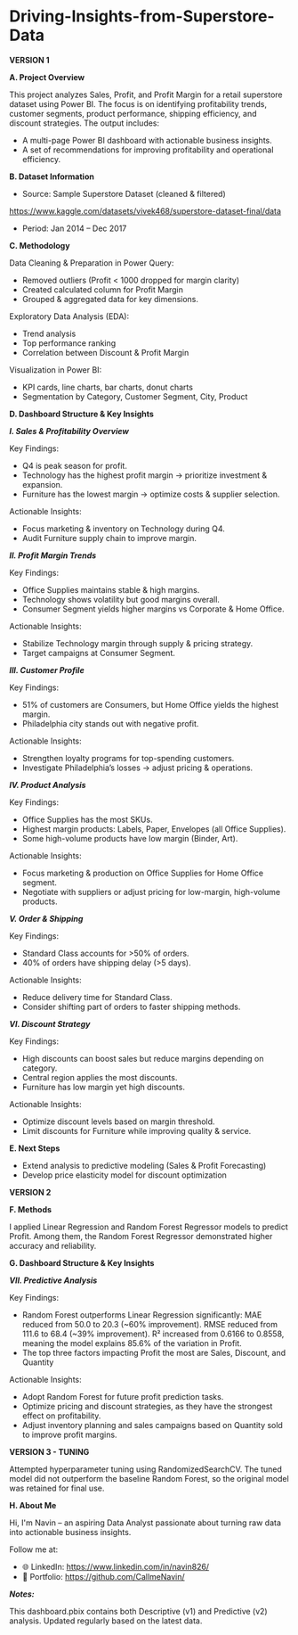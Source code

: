 # Driving-Insights-from-Superstore-Data

**VERSION 1**

**A. Project Overview**

This project analyzes Sales, Profit, and Profit Margin for a retail superstore dataset using Power BI.
The focus is on identifying profitability trends, customer segments, product performance, shipping efficiency, and discount strategies.
The output includes:
- A multi-page Power BI dashboard with actionable business insights.
- A set of recommendations for improving profitability and operational efficiency.

**B. Dataset Information**
- Source: Sample Superstore Dataset (cleaned & filtered) 

https://www.kaggle.com/datasets/vivek468/superstore-dataset-final/data 
- Period: Jan 2014 – Dec 2017

**C. Methodology**

Data Cleaning & Preparation in Power Query:
- Removed outliers (Profit < 1000 dropped for margin clarity)
- Created calculated column for Profit Margin
- Grouped & aggregated data for key dimensions.

Exploratory Data Analysis (EDA):
- Trend analysis
- Top performance ranking
- Correlation between Discount & Profit Margin

Visualization in Power BI:
- KPI cards, line charts, bar charts, donut charts
- Segmentation by Category, Customer Segment, City, Product

**D. Dashboard Structure & Key Insights**

_**I. Sales & Profitability Overview**_

Key Findings:
- Q4 is peak season for profit.
- Technology has the highest profit margin → prioritize investment & expansion.
- Furniture has the lowest margin → optimize costs & supplier selection.

Actionable Insights:
- Focus marketing & inventory on Technology during Q4.
- Audit Furniture supply chain to improve margin.

_**II. Profit Margin Trends**_

Key Findings:
- Office Supplies maintains stable & high margins.
- Technology shows volatility but good margins overall.
- Consumer Segment yields higher margins vs Corporate & Home Office.

Actionable Insights:
- Stabilize Technology margin through supply & pricing strategy.
- Target campaigns at Consumer Segment.

_**III. Customer Profile**_

Key Findings:
- 51% of customers are Consumers, but Home Office yields the highest margin.
- Philadelphia city stands out with negative profit.

Actionable Insights:
- Strengthen loyalty programs for top-spending customers.
- Investigate Philadelphia’s losses → adjust pricing & operations.

_**IV. Product Analysis**_

Key Findings:
- Office Supplies has the most SKUs.
- Highest margin products: Labels, Paper, Envelopes (all Office Supplies).
- Some high-volume products have low margin (Binder, Art).

Actionable Insights:
- Focus marketing & production on Office Supplies for Home Office segment.
- Negotiate with suppliers or adjust pricing for low-margin, high-volume products.

_**V. Order & Shipping**_

Key Findings:
- Standard Class accounts for >50% of orders.
- 40% of orders have shipping delay (>5 days).

Actionable Insights:
- Reduce delivery time for Standard Class.
- Consider shifting part of orders to faster shipping methods.

_**VI. Discount Strategy**_

Key Findings:
- High discounts can boost sales but reduce margins depending on category.
- Central region applies the most discounts.
- Furniture has low margin yet high discounts.

Actionable Insights:
- Optimize discount levels based on margin threshold.
- Limit discounts for Furniture while improving quality & service.

**E. Next Steps**
- Extend analysis to predictive modeling (Sales & Profit Forecasting)
- Develop price elasticity model for discount optimization

**VERSION 2**

**F. Methods**

I applied Linear Regression and Random Forest Regressor models to predict Profit. 
Among them, the Random Forest Regressor demonstrated higher accuracy and reliability.

**G. Dashboard Structure & Key Insights**

_**VII. Predictive Analysis**_

Key Findings:

- Random Forest outperforms Linear Regression significantly:
  MAE reduced from 50.0 to 20.3 (~60% improvement).
  RMSE reduced from 111.6 to 68.4 (~39% improvement).
  R² increased from 0.6166 to 0.8558, meaning the model explains 85.6% of the variation in Profit.
- The top three factors impacting Profit the most are Sales, Discount, and Quantity

Actionable Insights:

- Adopt Random Forest for future profit prediction tasks.
- Optimize pricing and discount strategies, as they have the strongest effect on profitability.
- Adjust inventory planning and sales campaigns based on Quantity sold to improve profit margins.

**VERSION 3 - TUNING**

Attempted hyperparameter tuning using RandomizedSearchCV. The tuned model did not outperform the baseline Random Forest, so the original model was retained for final use.

**H. About Me**

Hi, I'm Navin – an aspiring Data Analyst passionate about turning raw data into actionable business insights.

Follow me at: 
- 🌐 LinkedIn: https://www.linkedin.com/in/navin826/
- 📂 Portfolio: https://github.com/CallmeNavin/

_**Notes:**_

This dashboard.pbix contains both Descriptive (v1) and Predictive (v2) analysis. Updated regularly based on the latest data.

